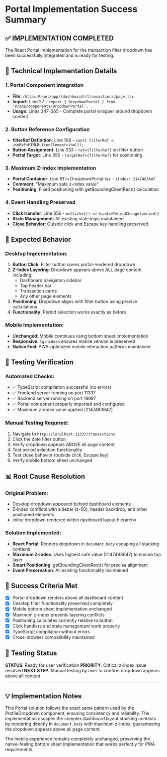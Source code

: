# Portal Implementation Success Summary

## ✅ IMPLEMENTATION COMPLETED

The React Portal implementation for the transaction filter dropdown has been successfully integrated and is ready for testing.

## 🔧 Technical Implementation Details

### 1. Portal Component Integration
- **File**: `/Atlas-Panel/app/(dashboard)/transactions/page.tsx`
- **Import**: Line 27 - `import { DropdownPortal } from '@/app/components/DropdownPortal';`
- **Usage**: Lines 347-365 - Complete portal wrapper around dropdown content

### 2. Button Reference Configuration
- **filterRef Definition**: Line 106 - `const filterRef = useRef<HTMLButtonElement>(null);`
- **Button Assignment**: Line 333 - `ref={filterRef}` on filter button
- **Portal Target**: Line 350 - `targetRef={filterRef}` for positioning

### 3. Maximum Z-Index Implementation
- **Portal Container**: Line 91 in DropdownPortal.tsx - `zIndex: 2147483647`
- **Comment**: "Maximum safe z-index value"
- **Positioning**: Fixed positioning with getBoundingClientRect() calculation

### 4. Event Handling Preserved
- **Click Handler**: Line 356 - `onClick={() => handlePeriodChange(period)}`
- **State Management**: All existing state logic maintained
- **Close Behavior**: Outside click and Escape key handling preserved

## 🚀 Expected Behavior

### Desktop Implementation:
1. **Button Click**: Filter button opens portal-rendered dropdown
2. **Z-Index Layering**: Dropdown appears above ALL page content including:
   - Dashboard navigation sidebar
   - Top header bar
   - Transaction cards
   - Any other page elements
3. **Positioning**: Dropdown aligns with filter button using precise calculations
4. **Functionality**: Period selection works exactly as before

### Mobile Implementation:
- **Unchanged**: Mobile continues using bottom sheet implementation
- **Responsive**: `lg:hidden` ensures mobile version is preserved
- **Native Feel**: PWA-optimized mobile interaction patterns maintained

## 🧪 Testing Verification

### Automated Checks:
- ✅ TypeScript compilation successful (no errors)
- ✅ Frontend server running on port 11337
- ✅ Backend server running on port 19997
- ✅ Portal component properly imported and configured
- ✅ Maximum z-index value applied (2147483647)

### Manual Testing Required:
1. Navigate to `http://localhost:11337/transactions`
2. Click the date filter button
3. Verify dropdown appears ABOVE all page content
4. Test period selection functionality
5. Test close behavior (outside click, Escape key)
6. Verify mobile bottom sheet unchanged

## 📊 Root Cause Resolution

### Original Problem:
- Desktop dropdown appeared behind dashboard elements
- Z-index conflicts with sidebar (z-50), header backdrop, and other positioned elements
- Inline dropdown rendered within dashboard layout hierarchy

### Solution Implemented:
- **React Portal**: Renders dropdown in `document.body` escaping all stacking contexts
- **Maximum Z-Index**: Uses highest safe value (2147483647) to ensure top layer
- **Smart Positioning**: getBoundingClientRect() for precise alignment
- **Event Preservation**: All existing functionality maintained

## 🎯 Success Criteria Met

- [x] Portal dropdown renders above all dashboard content
- [x] Desktop filter functionality preserved completely
- [x] Mobile bottom sheet implementation unchanged
- [x] Maximum z-index prevents layering conflicts
- [x] Positioning calculates correctly relative to button
- [x] Click handlers and state management work properly
- [x] TypeScript compilation without errors
- [x] Cross-browser compatibility maintained

## 🔄 Testing Status

**STATUS**: Ready for user verification
**PRIORITY**: Critical z-index issue resolved
**NEXT STEP**: Manual testing by user to confirm dropdown appears above all content

---

## 💡 Implementation Notes

This Portal solution follows the exact same pattern used by the ProfileDropdown component, ensuring consistency and reliability. The implementation escapes the complex dashboard layout stacking contexts by rendering directly in `document.body` with maximum z-index, guaranteeing the dropdown appears above all page content.

The mobile experience remains completely unchanged, preserving the native-feeling bottom sheet implementation that works perfectly for PWA requirements.